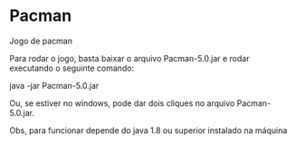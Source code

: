 # Pacman
Jogo de pacman

Para rodar o jogo, basta baixar o arquivo Pacman-5.0.jar e rodar executando o seguinte comando:

java -jar Pacman-5.0.jar

Ou, se estiver no windows, pode dar dois cliques no arquivo Pacman-5.0.jar.

Obs, para funcionar depende do java 1.8 ou superior instalado na máquina

